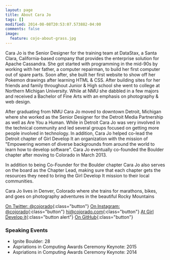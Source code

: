 ```yaml
---
layout: page
title: About Cara Jo
tags: []
modified: 2014-08-08T20:53:07.573882-04:00
comments: false
image:
  feature: cojo-about-grass.jpg
---
```


Cara Jo is the Senior Designer for the training team at DataStax, a Santa Clara, California-based company that provides the enterprise solution for Apache Cassandra. She got started with programming in the mid-90s by working with her father, a computer repairman, to build her first computer out of spare parts. Soon after, she built her first website to show off her Pokemon drawings after learning HTML & CSS. After building sites for her friends and family throughout Junior & High school she went to college at Northern Michigan University. While at NMU she dabbled in a few majors and received a Bachelor of Fine Arts with an emphasis on photography & web design.

After graduating from NMU Cara Jo moved to downtown Detroit, Michigan where she worked as the Senior Designer for the Detroit Media Partnership as well as Are You a Human. While in Detroit Cara Jo was very involved in the technical community and led several groups focused on getting more people involved in technology. In addition, Cara Jo helped co-lead the Detroit chapter of Girl Develop It an organization with the mission of "Empowering women of diverse backgrounds from around the world to learn how to develop software". Cara Jo eventually co-founded the Boulder chapter after moving to Colorado in March 2013.

In addition to being Co-Founder for the Boulder chapter Cara Jo also serves on the board as the Chapter Lead, making sure that each chapter gets the resources they need to bring the Girl Develop It mission to their local communities.

Cara Jo lives in Denver, Colorado where she trains for marathons, bikes, and goes on photography adventures in the beautiful Rocky Mountains

[On Twitter: @cojorado](https://twitter.com/cojorado){:class="button"}
[On Instagram: @cojorado](https://instagram.com/cojorado){:class="button"}
[hi@cojorado.com](mailto:hi@cojorado.com){:class="button"}
[At Girl Develop it](http://gdiboulder.com/join){:class="button alert"}
[On GitHub](http://github.com/cara-jo){:class="button"}


### Speaking Events

* Ignite Boulder: 28 
* Aspriations in Computing Awards Ceremony Keynote: 2015
* Aspriations in Computing Awards Ceremony Keynote: 2014

